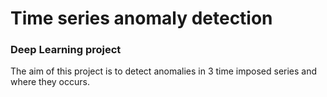 # Time series anomaly detection
### Deep Learning project

The aim of this project is to detect anomalies in 3 time imposed series and where they occurs.
